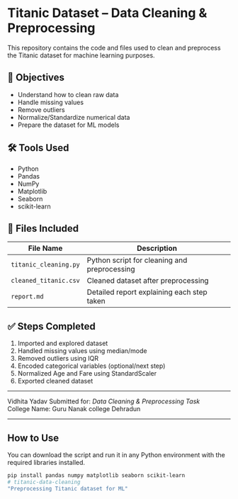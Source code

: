 # Titanic Dataset – Data Cleaning & Preprocessing

This repository contains the code and files used to clean and preprocess the Titanic dataset for machine learning purposes.

## 📌 Objectives

- Understand how to clean raw data
- Handle missing values
- Remove outliers
- Normalize/Standardize numerical data
- Prepare the dataset for ML models

## 🛠️ Tools Used

- Python
- Pandas
- NumPy
- Matplotlib
- Seaborn
- scikit-learn

## 📂 Files Included

| File Name               | Description                                    |
|------------------------|------------------------------------------------|
| `titanic_cleaning.py`  | Python script for cleaning and preprocessing   |
| `cleaned_titanic.csv`  | Cleaned dataset after preprocessing            |
| `report.md`            | Detailed report explaining each step taken     |

## ✅ Steps Completed

1. Imported and explored dataset
2. Handled missing values using median/mode
3. Removed outliers using IQR
4. Encoded categorical variables (optional/next step)
5. Normalized Age and Fare using StandardScaler
6. Exported cleaned dataset

---



  Vidhita Yadav
Submitted for: *Data Cleaning & Preprocessing Task*  
College Name: Guru Nanak college Dehradun

---

##  How to Use

You can download the script and run it in any Python environment with the required libraries installed.

```bash
pip install pandas numpy matplotlib seaborn scikit-learn
# titanic-data-cleaning
"Preprocessing Titanic dataset for ML"
